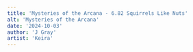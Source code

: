 ```yaml
---
title: 'Mysteries of the Arcana - 6.82 Squirrels Like Nuts'
alt: 'Mysteries of the Arcana'
date: '2024-10-03'
author: 'J Gray'
artist: 'Keira'
---
```

